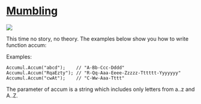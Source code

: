 # [Mumbling](https://www.codewars.com/kata/mumbling/train/csharp)
![](https://img.shields.io/badge/Difficulty-7%20kyu-lightgrey.svg)

This time no story, no theory. The examples below show you how to write function accum:

Examples:
```
Accumul.Accum("abcd");    // "A-Bb-Ccc-Dddd"
Accumul.Accum("RqaEzty"); // "R-Qq-Aaa-Eeee-Zzzzz-Tttttt-Yyyyyyy"
Accumul.Accum("cwAt");    // "C-Ww-Aaa-Tttt"
```
The parameter of accum is a string which includes only letters from a..z and A..Z.